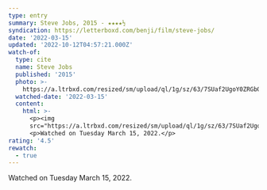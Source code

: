 ```yaml
---
type: entry
summary: Steve Jobs, 2015 - ★★★★½
syndication: https://letterboxd.com/benji/film/steve-jobs/
date: '2022-03-15'
updated: '2022-10-12T04:57:21.000Z'
watch-of:
  type: cite
  name: Steve Jobs
  published: '2015'
  photo: >-
    https://a.ltrbxd.com/resized/sm/upload/ql/1g/sz/63/7SUaf2UgoY0ZRGbQtRlfDkLDBCb-0-600-0-900-crop.jpg?v=867f24dae3
  watched-date: '2022-03-15'
  content:
    html: >-
      <p><img
      src="https://a.ltrbxd.com/resized/sm/upload/ql/1g/sz/63/7SUaf2UgoY0ZRGbQtRlfDkLDBCb-0-600-0-900-crop.jpg?v=867f24dae3"/></p>
      <p>Watched on Tuesday March 15, 2022.</p>
rating: '4.5'
rewatch:
  - true
---
```

Watched on Tuesday March 15, 2022.
